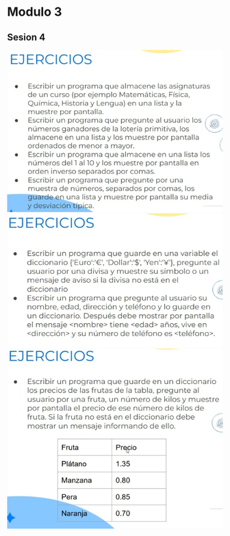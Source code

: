 # Modulo 3
## Sesion 4

![ejercicio](ejercicios.jpg)
![ejercicio2](ejercicios2.jpg)
![ejercicio3](ejercicios3.jpg)